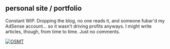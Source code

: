 ## personal site / portfolio

Constant WIP. Dropping the blog, no one reads it, and someone fubar'd my AdSense account... so it wasn't driving profits anyways. I might write articles, though, from time to time. Just no comments.

[![OSMT](https://img.shields.io/badge/OSMT-passing-green.svg)](http://osprotocol.com/)